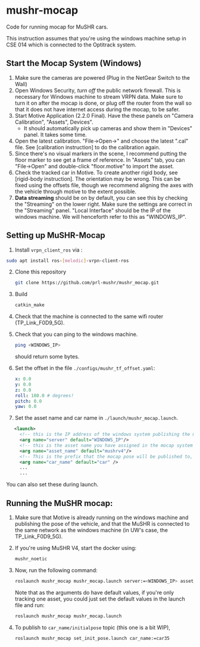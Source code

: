 # mushr-mocap

Code for running mocap for MuSHR cars.



This instruction assumes that you're using the windows machine setup in CSE 014 which is connected to the Optitrack system.



## Start the Mocap System (Windows)

1. Make sure the cameras are powered (Plug in the NetGear Switch to the Wall)
2. Open Windows Security, *turn off* the public network firewall. This is necessary for Windows machine to stream VRPN data. Make sure to turn it on after the mocap is done, or plug off the router from the wall so that it does not have internet access during the mocap, to be safer.
3. Start Motive Application (2.2.0 Final). Have the these panels on "Camera Calibration", "Assets", Devices".
   - It should automatically pick up cameras and show them in "Devices" panel. It takes some time.
4. Open the latest calibration. "File->Open->" and choose the latest ".cal" file. See [calibration instruction] to do the calibration again.
5. Since there's no visual markers in the scene, I recommend putting the floor marker to see get a frame of reference. In "Assets" tab, you can "File->Open" and double-click "floor.motive" to import the asset.
6. Check the tracked car in Motive. To create another rigid body, see [rigid-body instruction]. The orientation may be wrong. This can be fixed using the offsets file, though we recommend aligning the axes with the vehicle through motive to the extent possible.
7. __Data streaming__ should be on by default, you can see this by checking the "Streaming" on the lower right. Make sure the settings are correct in the "Streaming" panel. "Local Interface" should be the IP of the windows machine. We will henceforth refer to this as "WINDOWS_IP".


## Setting up MuSHR-Mocap

1. Install `vrpn_client_ros` via :
```bash
sudo apt install ros-[melodic]-vrpn-client-ros
```

2. Clone this repository

   ```bash
   git clone https://github.com/prl-mushr/mushr_mocap.git
   ```

3. Build

   ```bash
   catkin_make
   ```

4. Check that the machine is connected to the same wifi router (TP_Link_F0D9_5G).

5. Check that you can ping to the windows machine. 
   ```bash
   ping <WINDOWS_IP>
   ```

   should return some bytes.
   
6. Set the offset in the file `./configs/mushr_tf_offset.yaml`:
   ```yaml
   x: 0.0
   y: 0.0
   z: 0.0
   roll: 180.0 # degrees!
   pitch: 0.0
   yaw: 0.0
   ```

7. Set the asset name and car name in `./launch/mushr_mocap.launch`.
```xml
   <launch>
     <!-- this is the IP address of the windows system publishing the mocap poses -->
     <arg name="server" default="WINDOWS_IP"/>
     <!-- this is the asset name you have assigned in the mocap system to the car -->
     <arg name="asset_name" default="mushrv4"/> 
     <!-- This is the prefix that the mocap pose will be published to, i.e., car/mocap_pose -->
     <arg name="car_name" default="car" />
     ...
     ...
   ```
   You can also set these during launch.

## Running the MuSHR mocap:

1. Make sure that Motive is already running on the windows machine and publishing the pose of the vehicle, and that the MuSHR is connected to the same network as the windows machine (in UW's case, the TP_Link_F0D9_5G).

2. If you're using MuSHR V4, start the docker using:
   ```bash
   mushr_noetic
   ```

3. Now, run the following command:
   ```bash
   roslaunch mushr_mocap mushr_mocap.launch server:=<WINDOWS_IP> asset_name:=<asset_name> car_name:=<car_name>
   ```
   Note that as the arguments do have default values, if you're only tracking one asset, you could just set the default values in the launch file and run:
   ```bash
   roslaunch mushr_mocap mushr_mocap.launch
   ```

<!-- 6. Set $ROS_IP to match the IP of this machine, e.g. 
```bash
export ROS_IP=[current computer's IP]
```

7. Launch the vrpn client. You need to update `vrpn.launch` with the list of rigid body names you want to be streamed from Optitrack Motive. The names of the rigid bodies should match those in Motive's `Assets` list. See the launch file as an example.

   ```bash
   roslaunch mushr_mocap vrpn.launch car_name:=car35 # in a new terminal
   ```

8. You should be able to check the raw mocap topic published as `vrpn_client_node/car_name/pose`

   ```bash
   rostopic echo /vrpn_client_node/car35/pose
   ```

9. Publish the transformed car pose (changes the axis orientation and takes into account the offset to base_link):

   ```bash
   roslaunch mushr_mocap car_pose_publisher car_name:=car35
   ```
Check the topic
   ```bash
   rostopic echo /car35/mocap_pose
   ```

   If you want this to be in a different topic name, modify `car_pose_publisher.py`. -->

4. To publish to `car_name/initialpose` topic (this one is a bit WIP),
   ```bash
   roslaunch mushr_mocap set_init_pose.launch car_name:=car35
   ```